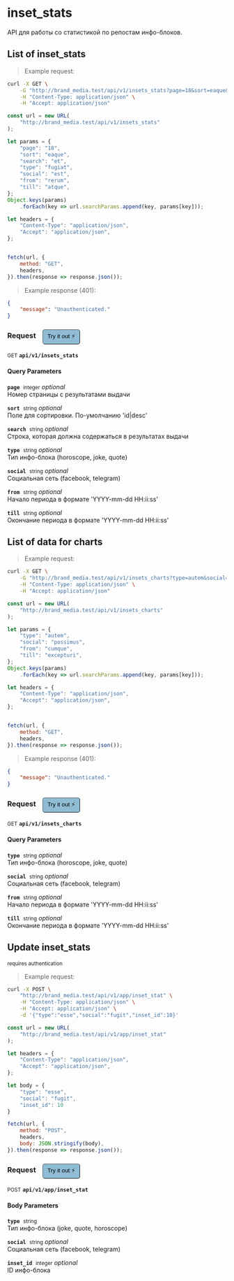 # inset_stats

API для работы со статистикой по репостам инфо-блоков.

## List of inset_stats




> Example request:

```bash
curl -X GET \
    -G "http://brand_media.test/api/v1/insets_stats?page=18&sort=eaque&search=et&type=fugiat&social=est&from=rerum&till=atque" \
    -H "Content-Type: application/json" \
    -H "Accept: application/json"
```

```javascript
const url = new URL(
    "http://brand_media.test/api/v1/insets_stats"
);

let params = {
    "page": "18",
    "sort": "eaque",
    "search": "et",
    "type": "fugiat",
    "social": "est",
    "from": "rerum",
    "till": "atque",
};
Object.keys(params)
    .forEach(key => url.searchParams.append(key, params[key]));

let headers = {
    "Content-Type": "application/json",
    "Accept": "application/json",
};


fetch(url, {
    method: "GET",
    headers,
}).then(response => response.json());
```


> Example response (401):

```json
{
    "message": "Unauthenticated."
}
```
<div id="execution-results-GETapi-v1-insets_stats" hidden>
    <blockquote>Received response<span id="execution-response-status-GETapi-v1-insets_stats"></span>:</blockquote>
    <pre class="json"><code id="execution-response-content-GETapi-v1-insets_stats"></code></pre>
</div>
<div id="execution-error-GETapi-v1-insets_stats" hidden>
    <blockquote>Request failed with error:</blockquote>
    <pre><code id="execution-error-message-GETapi-v1-insets_stats"></code></pre>
</div>
<form id="form-GETapi-v1-insets_stats" data-method="GET" data-path="api/v1/insets_stats" data-authed="0" data-hasfiles="0" data-headers='{"Content-Type":"application\/json","Accept":"application\/json"}' onsubmit="event.preventDefault(); executeTryOut('GETapi-v1-insets_stats', this);">
<h3>
    Request&nbsp;&nbsp;&nbsp;
        <button type="button" style="background-color: #8fbcd4; padding: 5px 10px; border-radius: 5px; border-width: thin;" id="btn-tryout-GETapi-v1-insets_stats" onclick="tryItOut('GETapi-v1-insets_stats');">Try it out ⚡</button>
    <button type="button" style="background-color: #c97a7e; padding: 5px 10px; border-radius: 5px; border-width: thin;" id="btn-canceltryout-GETapi-v1-insets_stats" onclick="cancelTryOut('GETapi-v1-insets_stats');" hidden>Cancel</button>&nbsp;&nbsp;
    <button type="submit" style="background-color: #6ac174; padding: 5px 10px; border-radius: 5px; border-width: thin;" id="btn-executetryout-GETapi-v1-insets_stats" hidden>Send Request 💥</button>
    </h3>
<p>
<small class="badge badge-green">GET</small>
 <b><code>api/v1/insets_stats</code></b>
</p>
<h4 class="fancy-heading-panel"><b>Query Parameters</b></h4>
<p>
<b><code>page</code></b>&nbsp;&nbsp;<small>integer</small>     <i>optional</i> &nbsp;
<input type="number" name="page" data-endpoint="GETapi-v1-insets_stats" data-component="query"  hidden>
<br>
Номер страницы с результатами выдачи
</p>
<p>
<b><code>sort</code></b>&nbsp;&nbsp;<small>string</small>     <i>optional</i> &nbsp;
<input type="text" name="sort" data-endpoint="GETapi-v1-insets_stats" data-component="query"  hidden>
<br>
Поле для сортировки. По-умолчанию  'id|desc'
</p>
<p>
<b><code>search</code></b>&nbsp;&nbsp;<small>string</small>     <i>optional</i> &nbsp;
<input type="text" name="search" data-endpoint="GETapi-v1-insets_stats" data-component="query"  hidden>
<br>
Строка, которая должна содержаться в результатах выдачи
</p>
<p>
<b><code>type</code></b>&nbsp;&nbsp;<small>string</small>     <i>optional</i> &nbsp;
<input type="text" name="type" data-endpoint="GETapi-v1-insets_stats" data-component="query"  hidden>
<br>
Тип инфо-блока (horoscope, joke, quote)
</p>
<p>
<b><code>social</code></b>&nbsp;&nbsp;<small>string</small>     <i>optional</i> &nbsp;
<input type="text" name="social" data-endpoint="GETapi-v1-insets_stats" data-component="query"  hidden>
<br>
Социальная сеть (facebook, telegram)
</p>
<p>
<b><code>from</code></b>&nbsp;&nbsp;<small>string</small>     <i>optional</i> &nbsp;
<input type="text" name="from" data-endpoint="GETapi-v1-insets_stats" data-component="query"  hidden>
<br>
Начало периода в формате 'YYYY-mm-dd HH:ii:ss'
</p>
<p>
<b><code>till</code></b>&nbsp;&nbsp;<small>string</small>     <i>optional</i> &nbsp;
<input type="text" name="till" data-endpoint="GETapi-v1-insets_stats" data-component="query"  hidden>
<br>
Окончание периода в формате 'YYYY-mm-dd HH:ii:ss'
</p>
</form>


## List of data for charts




> Example request:

```bash
curl -X GET \
    -G "http://brand_media.test/api/v1/insets_charts?type=autem&social=possimus&from=cumque&till=excepturi" \
    -H "Content-Type: application/json" \
    -H "Accept: application/json"
```

```javascript
const url = new URL(
    "http://brand_media.test/api/v1/insets_charts"
);

let params = {
    "type": "autem",
    "social": "possimus",
    "from": "cumque",
    "till": "excepturi",
};
Object.keys(params)
    .forEach(key => url.searchParams.append(key, params[key]));

let headers = {
    "Content-Type": "application/json",
    "Accept": "application/json",
};


fetch(url, {
    method: "GET",
    headers,
}).then(response => response.json());
```


> Example response (401):

```json
{
    "message": "Unauthenticated."
}
```
<div id="execution-results-GETapi-v1-insets_charts" hidden>
    <blockquote>Received response<span id="execution-response-status-GETapi-v1-insets_charts"></span>:</blockquote>
    <pre class="json"><code id="execution-response-content-GETapi-v1-insets_charts"></code></pre>
</div>
<div id="execution-error-GETapi-v1-insets_charts" hidden>
    <blockquote>Request failed with error:</blockquote>
    <pre><code id="execution-error-message-GETapi-v1-insets_charts"></code></pre>
</div>
<form id="form-GETapi-v1-insets_charts" data-method="GET" data-path="api/v1/insets_charts" data-authed="0" data-hasfiles="0" data-headers='{"Content-Type":"application\/json","Accept":"application\/json"}' onsubmit="event.preventDefault(); executeTryOut('GETapi-v1-insets_charts', this);">
<h3>
    Request&nbsp;&nbsp;&nbsp;
        <button type="button" style="background-color: #8fbcd4; padding: 5px 10px; border-radius: 5px; border-width: thin;" id="btn-tryout-GETapi-v1-insets_charts" onclick="tryItOut('GETapi-v1-insets_charts');">Try it out ⚡</button>
    <button type="button" style="background-color: #c97a7e; padding: 5px 10px; border-radius: 5px; border-width: thin;" id="btn-canceltryout-GETapi-v1-insets_charts" onclick="cancelTryOut('GETapi-v1-insets_charts');" hidden>Cancel</button>&nbsp;&nbsp;
    <button type="submit" style="background-color: #6ac174; padding: 5px 10px; border-radius: 5px; border-width: thin;" id="btn-executetryout-GETapi-v1-insets_charts" hidden>Send Request 💥</button>
    </h3>
<p>
<small class="badge badge-green">GET</small>
 <b><code>api/v1/insets_charts</code></b>
</p>
<h4 class="fancy-heading-panel"><b>Query Parameters</b></h4>
<p>
<b><code>type</code></b>&nbsp;&nbsp;<small>string</small>     <i>optional</i> &nbsp;
<input type="text" name="type" data-endpoint="GETapi-v1-insets_charts" data-component="query"  hidden>
<br>
Тип инфо-блока (horoscope, joke, quote)
</p>
<p>
<b><code>social</code></b>&nbsp;&nbsp;<small>string</small>     <i>optional</i> &nbsp;
<input type="text" name="social" data-endpoint="GETapi-v1-insets_charts" data-component="query"  hidden>
<br>
Социальная сеть (facebook, telegram)
</p>
<p>
<b><code>from</code></b>&nbsp;&nbsp;<small>string</small>     <i>optional</i> &nbsp;
<input type="text" name="from" data-endpoint="GETapi-v1-insets_charts" data-component="query"  hidden>
<br>
Начало периода в формате 'YYYY-mm-dd HH:ii:ss'
</p>
<p>
<b><code>till</code></b>&nbsp;&nbsp;<small>string</small>     <i>optional</i> &nbsp;
<input type="text" name="till" data-endpoint="GETapi-v1-insets_charts" data-component="query"  hidden>
<br>
Окончание периода в формате 'YYYY-mm-dd HH:ii:ss'
</p>
</form>


## Update inset_stats

<small class="badge badge-darkred">requires authentication</small>



> Example request:

```bash
curl -X POST \
    "http://brand_media.test/api/v1/app/inset_stat" \
    -H "Content-Type: application/json" \
    -H "Accept: application/json" \
    -d '{"type":"esse","social":"fugit","inset_id":10}'

```

```javascript
const url = new URL(
    "http://brand_media.test/api/v1/app/inset_stat"
);

let headers = {
    "Content-Type": "application/json",
    "Accept": "application/json",
};

let body = {
    "type": "esse",
    "social": "fugit",
    "inset_id": 10
}

fetch(url, {
    method: "POST",
    headers,
    body: JSON.stringify(body),
}).then(response => response.json());
```


<div id="execution-results-POSTapi-v1-app-inset_stat" hidden>
    <blockquote>Received response<span id="execution-response-status-POSTapi-v1-app-inset_stat"></span>:</blockquote>
    <pre class="json"><code id="execution-response-content-POSTapi-v1-app-inset_stat"></code></pre>
</div>
<div id="execution-error-POSTapi-v1-app-inset_stat" hidden>
    <blockquote>Request failed with error:</blockquote>
    <pre><code id="execution-error-message-POSTapi-v1-app-inset_stat"></code></pre>
</div>
<form id="form-POSTapi-v1-app-inset_stat" data-method="POST" data-path="api/v1/app/inset_stat" data-authed="1" data-hasfiles="0" data-headers='{"Content-Type":"application\/json","Accept":"application\/json"}' onsubmit="event.preventDefault(); executeTryOut('POSTapi-v1-app-inset_stat', this);">
<h3>
    Request&nbsp;&nbsp;&nbsp;
        <button type="button" style="background-color: #8fbcd4; padding: 5px 10px; border-radius: 5px; border-width: thin;" id="btn-tryout-POSTapi-v1-app-inset_stat" onclick="tryItOut('POSTapi-v1-app-inset_stat');">Try it out ⚡</button>
    <button type="button" style="background-color: #c97a7e; padding: 5px 10px; border-radius: 5px; border-width: thin;" id="btn-canceltryout-POSTapi-v1-app-inset_stat" onclick="cancelTryOut('POSTapi-v1-app-inset_stat');" hidden>Cancel</button>&nbsp;&nbsp;
    <button type="submit" style="background-color: #6ac174; padding: 5px 10px; border-radius: 5px; border-width: thin;" id="btn-executetryout-POSTapi-v1-app-inset_stat" hidden>Send Request 💥</button>
    </h3>
<p>
<small class="badge badge-black">POST</small>
 <b><code>api/v1/app/inset_stat</code></b>
</p>
<p>
<label id="auth-POSTapi-v1-app-inset_stat" hidden>Authorization header: <b><code>Bearer </code></b><input type="text" name="Authorization" data-prefix="Bearer " data-endpoint="POSTapi-v1-app-inset_stat" data-component="header"></label>
</p>
<h4 class="fancy-heading-panel"><b>Body Parameters</b></h4>
<p>
<b><code>type</code></b>&nbsp;&nbsp;<small>string</small>  &nbsp;
<input type="text" name="type" data-endpoint="POSTapi-v1-app-inset_stat" data-component="body" required  hidden>
<br>
Тип инфо-блока (joke, quote, horoscope)
</p>
<p>
<b><code>social</code></b>&nbsp;&nbsp;<small>string</small>     <i>optional</i> &nbsp;
<input type="text" name="social" data-endpoint="POSTapi-v1-app-inset_stat" data-component="body"  hidden>
<br>
Социальная сеть (facebook, telegram)
</p>
<p>
<b><code>inset_id</code></b>&nbsp;&nbsp;<small>integer</small>     <i>optional</i> &nbsp;
<input type="number" name="inset_id" data-endpoint="POSTapi-v1-app-inset_stat" data-component="body"  hidden>
<br>
ID инфо-блока
</p>

</form>



